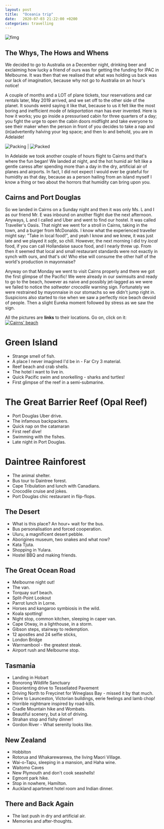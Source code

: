 ```yaml
---
layout: post
title:  "Oceania trip"
date:   2020-07-03 21:22:00 +0200
categories: travelling
---
```

![fimg](/assets/australia-trip-overview-map.png)
## The Whys, The Hows and Whens

We decided to go to Australia on a December night, drinking beer and exclaiming how lucky a friend of ours was for getting the funding for IPAC in Melbourne. It was then that we realised that what was holding us back was our lack of imagination, because why not go to Australia on an hour's notice!

A couple of months and a LOT of plane tickets, tour reservations and car rentals later, May 2019 arrived, and we set off to the other side of the planet. It sounds weird saying it like that, because to us it felt like the most boring and inefficient mode of *teleportation* man has ever invented. Here is how it works; you go inside a pressurised cabin for three quarters of a day; you fight the urge to open the cabin doors midflight and take everyone to see their maker when the person in front of you decides to take a nap and (in)advertently halving your leg space; and then lo and behold, you are in Adelaide!

![Packing](/assets/IMG-20190503-WA0008.jpg) | ![Packed](/assets/IMG-20190504-WA0000.jpg)

In Adelaide we took another couple of hours flight to Cairns and that's where the fun began! We landed at night, and the hot humid air felt like a gentle caress after spending more than a day in the dry, artificial air of planes and airports. In fact, I did not expect I would ever be grateful for humidity as that day, because as a person hailing from an island myself I know a thing or two about the horrors that humidity can bring upon you.

## Cairns and Port Douglas
So we landed in Cairns on a Sunday night and then it was only Ms. L and I as our friend Mr. E was inbound on another flight due the next afternoon. Anyways, L and I called and Uber and went to find our hostel. It was called Traveller's Oasis. That night we went for a stroll in Cairns, taking in the town, and a burger from McDonalds. I know what the experienced traveller might say: "Take in local food!", and yeah I know and we knew, it was just late and we played it *safe*, so chill. However, the next morning I did try *local* food, if you can call Hollandaise sauce food, and I nearly threw up. From then it seemed that local and small restaurant standards were not exactly in synch with ours, and that's ok! Who else will consume the other half of the world's production in mayonnaise?

Anyway on that Monday we went to visit Cairns properly and there we got the first glimpse of the Pacific! We were already in our swimsuits and ready to go to the beach, however as naive and possibly jet-lagged as we were we failed to notice the *saltwater crocodile* warning sign. Fortunately we were restrained by mayonnaise in our stomachs so we didn't jump right in. Suspicions also started to rise when we saw a perfectly nice beach devoid of people. Then a slight Eureka moment followed by stress as we saw the sign.

All the pictures are **links** to their locations. Go on, click on it:
[![Cairns' beach](/assets/IMG_20190506_104508.jpg)](https://goo.gl/maps/9uD3etn3RkRNTwxGA)

# Green Island
* Strange smell of fish.
* A place I never imagined I'd be in - Far Cry 3 material.
* Reef beach and crab shells.
* The hotel I want to live in.
* Quick Pacific swim and snorkelling - sharks and turtles!
* First glimpse of the reef in a semi-submarine.

# The Great Barrier Reef (Opal Reef)
* Port Douglas Uber drive.
* The infamous backpackers.
* Quick nap on the catamaran
* First reef dive!
* Swimming with the fishes.
* Late night in Port Douglas.

# Daintree Rainforest
* The animal shelter.
* Bus tour to Daintree forest.
* Cape Tribulation and lunch with Canadians.
* Crocodile cruise and jokes.
* Port Douglas chic restaurant in flip-flops.

## The Desert
* What is this place? An hour+ wait for the bus.
* Bus personalisation and forced cooperation.
* Uluru, a magnificent desert pebble.
* Aborigines museum, two snakes and what now?
* Kata Tjuta.
* Shopping in Yulara.
* Hostel BBQ and making friends.

## The Great Ocean Road
* Melbourne night out!
* The van.
* Torquay surf beach.
* Split-Point Lookout
* Parrot lunch in Lorne.
* Horses and kangaroo symbiosis in the wild.
* Koala spotting!
* Night stop, common kitchen, sleeping in caper van.
* Cape Otway, in a lighthouse, in a storm.
* Gibson steps, stairway to redemption.
* 12 apostles and 24 selfie sticks,
* London Bridge
* Warrnambool - the greatest steak.
* Airport rush and Melbourne stop.

## Tasmania
* Landing in Hobart
* Bonorong Wildlife Sanctuary
* Disorienting drive to Tessellated Pavement
* Driving North to Freycinet for Wineglass Bay - missed it by that much.
* Drive to Launceston, Victorian buildings, eerie feelings and lamb chop!
* Horrible nightmare inspired by road-kills.
* Cradle Mountain hike and Wombats.
* Beautiful scenery, but a lot of driving.
* Strahan stop and fishy dinner!
* Gordon River - What serenity looks like.

## New Zealand
* Hobbiton
* Rotorua and Whakarewarewa, the living Maori Village.
* Wai-o-Tapu, sleeping in a mansion, and Haha wine.
* Waitomo Caves
* New Plymouth and don't cook seashells!
* Egmont park hike.
* Stop in nowhere, Hamilton.
* Auckland apartment hotel room and Indian dinner.

## There and Back Again
* The last push in dry and artificial air.
* Memories and after-thoughts.
